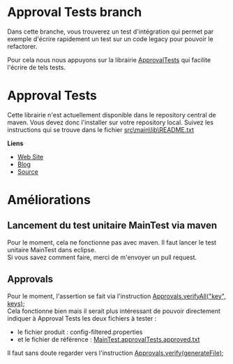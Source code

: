 Approval Tests branch
=====================
Dans cette branche, vous trouverez un test d'intégration qui permet par exemple d'écrire rapidement un test sur un code legacy pour pouvoir le refactorer.

Pour cela nous nous appuyons sur la librairie [ApprovalTests](http://approvaltests.sourceforge.net/ "Approval Tests Library") qui facilite l'écrire de tels tests. 

# Approval Tests
Cette librairie n'est actuellement disponible dans le repository central de maven. Vous devez donc l'installer sur votre repository local. Suivez les instructions qui se trouve dans le fichier [src\main\lib\README.txt](https://github.com/sanlaville/Dojo69-Filtering/blob/ApprovalTests/src/main/lib/README.txt "Instructions pour installer la librairie Approval Tests")

**Liens**

- [Web Site](http://approvaltests.sourceforge.net/ "Approval Tests Library Web Site")
- [Blog](http://blog.approvaltests.com/ "Approval Tests Library Blog")
- [Source](https://github.com/approvals/ApprovalTests.Java "Approval Tests Library Github Repository") 

# Améliorations
## Lancement du test unitaire MainTest via maven
Pour le moment, cela ne fonctionne pas avec maven. Il faut lancer le test unitaire MainTest dans eclipse.</br>
Si vous savez comment faire, merci de m'envoyer un pull request.

## Approvals
Pour le moment, l'assertion se fait via l'instruction [Approvals.verifyAll("key", keys)](https://github.com/sanlaville/Dojo69-Filtering/blob/ApprovalTests/src/test/java/org/cara/dojo/dojo69/MainTest.java#L23); </br>
Cela fonctionne bien mais il serait plus intéressant de pouvoir directement indiquer à Approval Tests les deux fichiers à tester :

- le fichier produit : config-filtered.properties 
- et le fichier de référence : [MainTest.approvalTests.approved.txt](https://github.com/sanlaville/Dojo69-Filtering/blob/ApprovalTests/src/test/java/org/cara/dojo/dojo69/MainTest.approvalTests.approved.txt)

Il faut sans doute regarder vers l'instruction [Approvals.verify(generateFile)](https://github.com/approvals/ApprovalTests.Java/blob/master/java/org/approvaltests/Approvals.java#L159-162);